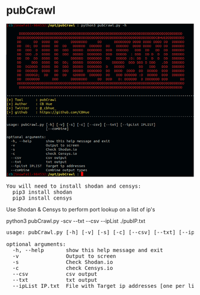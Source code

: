 # pubCrawl
![alt text](https://github.com/CBHue/pubCrawl/blob/master/pubCrawl.png)

<pre>You will need to install shodan and censys:
  pip3 install shodan
  pip3 install censys
</pre>

Use Shodan &amp; Censys to perform port lookup on a list of ip's

python3 pubCrawl.py -scv --txt --csv --ipList ./pubIP.txt

<pre>usage: pubCrawl.py [-h] [-v] [-s] [-c] [--csv] [--txt] [--ipList IPLIST]

optional arguments:
  -h, --help       show this help message and exit
  -v               Output to screen
  -s               Check Shodan.io
  -c               check Censys.io
  --csv            csv output
  --txt            txt output
  --ipList IP.txt  File with Target ip addresses [one per line]
</pre>
